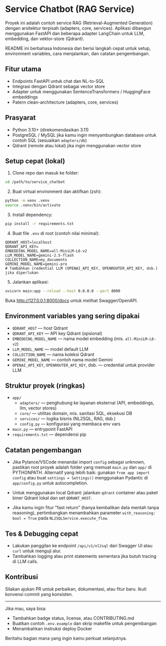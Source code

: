 # Service Chatbot (RAG Service)

Proyek ini adalah contoh service RAG (Retrieval-Augmented Generation) dengan arsitektur terpisah (adapters, core, services). Aplikasi dibangun menggunakan FastAPI dan beberapa adapter LangChain untuk LLM, embedding, dan vektor-store (Qdrant).

README ini berbahasa Indonesia dan berisi langkah cepat untuk setup, environment variables, cara menjalankan, dan catatan pengembangan.

## Fitur utama

- Endpoints FastAPI untuk chat dan NL-to-SQL
- Integrasi dengan Qdrant sebagai vector store
- Adapter untuk menggunakan SentenceTransformers / HuggingFace embeddings
- Patern clean-architecture (adapters, core, services)

## Prasyarat

- Python 3.10+ (direkomendasikan 3.11)
- PostgreSQL / MySQL jika kamu ingin menyambungkan database untuk contoh SQL (sesuaikan `adapters/db`)
- Qdrant (remote atau lokal) jika ingin menggunakan vector store

## Setup cepat (lokal)

1. Clone repo dan masuk ke folder:

```bash
cd /path/to/service_chatbot
```

2. Buat virtual environment dan aktifkan (zsh):

```bash
python -m venv .venv
source .venv/bin/activate
```

3. Install dependency:

```bash
pip install -r requirements.txt
```

4. Buat file `.env` di root (contoh nilai minimal):

```env
QDRANT_HOST=localhost
QDRANT_API_KEY=
EMBEDDING_MODEL_NAME=all-MiniLM-L6-v2
LLM_MODEL_NAME=gemini-2.5-flash
COLLECTION_NAME=my_documents
GEMINI_MODEL_NAME=gemini-pro
# Tambahkan credential LLM (OPENAI_API_KEY, OPENROUTER_API_KEY, dsb.) jika diperlukan
```

5. Jalankan aplikasi:

```bash
uvicorn main:app --reload --host 0.0.0.0 --port 8000
```

Buka http://127.0.0.1:8000/docs untuk melihat Swagger/OpenAPI.

## Environment variables yang sering dipakai

- `QDRANT_HOST` — host Qdrant
- `QDRANT_API_KEY` — API key Qdrant (opsional)
- `EMBEDDING_MODEL_NAME` — nama model embedding (mis. `all-MiniLM-L6-v2`)
- `LLM_MODEL_NAME` — model default LLM
- `COLLECTION_NAME` — nama koleksi Qdrant
- `GEMINI_MODEL_NAME` — contoh nama model Gemini
- `OPENAI_API_KEY`, `OPENROUTER_API_KEY`, dsb. — credential untuk provider LLM

## Struktur proyek (ringkas)

- `app/`
  - `adapters/` — penghubung ke layanan eksternal (API, embeddings, llm, vector stores)
  - `core/` — utilitas domain, mis. sanitasi SQL, eksekusi DB
  - `services/` — logika bisnis (NL2SQL, RAG, dsb.)
  - `config.py` — konfigurasi yang membaca env vars
- `main.py` — entrypoint FastAPI
- `requirements.txt` — dependensi pip

## Catatan pengembangan

- Jika Pylance/VSCode menandai import `config` sebagai unknown, pastikan root proyek adalah folder yang memuat `main.py` dan `app/` di PYTHONPATH. Alternatif yang lebih baik: gunakan `from app import config` atau buat `settings = Settings()` menggunakan Pydantic di `app/config.py` untuk autocompletion.

- Untuk menggunakan local Qdrant: jalankan `qdrant` container atau paket biner Qdrant lokal dan set `QDRANT_HOST`.

- Jika kamu ingin fitur "fast return" (hanya kembalikan data mentah tanpa reasoning), pertimbangkan menambahkan parameter `with_reasoning: bool = True` pada `NL2SQLService.execute_flow`.

## Tes & Debugging cepat

- Lakukan panggilan ke endpoint `/api/v1/nl2sql` dari Swagger UI atau `curl` untuk menguji alur.
- Tambahkan logging atau print statements sementara jika butuh tracing di LLM calls.

## Kontribusi

Silakan ajukan PR untuk perbaikan, dokumentasi, atau fitur baru. Ikuti konvensi commit yang konsisten.

---

Jika mau, saya bisa:

- Tambahkan badge status, license, atau CONTRIBUTING.md
- Buatkan contoh `.env.example` dan skrip makefile untuk pengembangan
- Menambahkan instruksi deploy Docker

Beritahu bagian mana yang ingin kamu perkuat selanjutnya.
